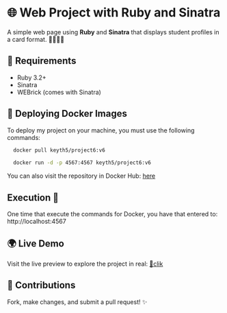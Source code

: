 # 🌐 Web Project with Ruby and Sinatra

A simple web page using **Ruby** and **Sinatra** that displays student profiles in a card format. 👩‍💻👨‍💻

## 🚀 Requirements

- Ruby 3.2+  
- Sinatra  
- WEBrick (comes with Sinatra)


## 🐳 Deploying Docker Images

To deploy my project on your machine, you must use the following commands:

```bash
  docker pull keyth5/project6:v6
  
  docker run -d -p 4567:4567 keyth5/project6:v6
```
You can also visit the repository in Docker Hub: [here](https://hub.docker.com/repository/docker/keyth5/project6/general)

##  Execution 🔗

One time that execute the commands for Docker, you have that entered to: http://localhost:4567

## 🌍 Live Demo

Visit the live preview to explore the project in real: [🔗clik ](https://project6-keyth-production.up.railway.app/)


## 🤝 Contributions

Fork, make changes, and submit a pull request! ✨
